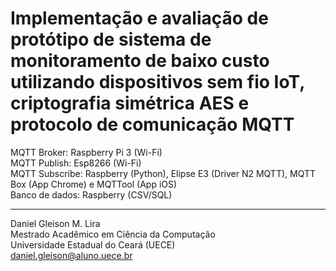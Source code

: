 # Implementação e avaliação de protótipo de sistema de monitoramento de baixo custo utilizando dispositivos sem fio IoT, criptografia simétrica AES e protocolo de comunicação MQTT

MQTT Broker: Raspberry Pi 3 (Wi-Fi)\
MQTT Publish: Esp8266 (Wi-Fi)\
MQTT Subscribe: Raspberry (Python), Elipse E3 (Driver N2 MQTT), MQTT Box (App Chrome) e MQTTool (App iOS)\
Banco de dados: Raspberry (CSV/SQL)

---
Daniel Gleison M. Lira\
Mestrado Acadêmico em Ciência da Computação\
Universidade Estadual do Ceará (UECE)\
daniel.gleison@aluno.uece.br 
